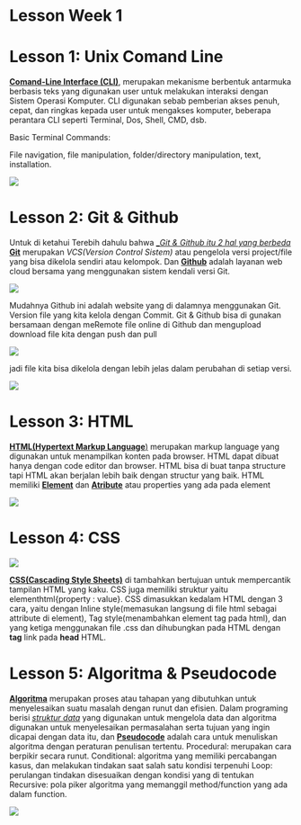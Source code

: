 # **Lesson Week 1**
# Lesson 1: Unix Comand Line
[__Comand-Line Interface (CLI)__](https://en.wikipedia.org/wiki/Command-line_interface), merupakan mekanisme berbentuk antarmuka berbasis teks yang digunakan user untuk melakukan interaksi dengan Sistem Operasi Komputer. CLI digunakan sebab pemberian akses penuh, cepat, dan ringkas kepada user untuk mengakses komputer, beberapa perantara CLI seperti Terminal, Dos, Shell, CMD, dsb.

Basic Terminal Commands: 

File navigation, file manipulation, folder/directory manipulation, text, installation.

![](./assets/cli.jpg)


# Lesson 2: Git & Github
Untuk di ketahui Terebih dahulu bahwa [__Git & Github itu 2 hal yang berbeda_](https://www.dicoding.com/blog/perbedaan-git-dan-github/) [__Git__](https://id.wikipedia.org/wiki/Git) merupakan _VCS(Version Control Sistem)_ atau pengelola versi project/file yang bisa dikelola sendiri atau kelompok. Dan [__Github__](https://www.dicoding.com/blog/apa-itu-github/) adalah layanan web cloud bersama yang menggunakan sistem kendali versi Git.

![](./assets/gitwork.jpg)

Mudahnya Github ini adalah website yang di dalamnya menggunakan Git. Version file yang kita kelola dengan Commit. Git & Github bisa di gunakan bersamaan dengan meRemote file online di Github dan mengupload download file kita dengan push dan pull 

![](./assets/githubcolab.PNG)

jadi file kita bisa dikelola dengan lebih jelas dalam perubahan di setiap versi.

![](./assets/gitmeme.jpg)


# Lesson 3: HTML
[__HTML(Hypertext Markup Language__)](https://developer.mozilla.org/en-US/docs/Web/HTML) merupakan markup language yang digunakan untuk menampilkan konten pada browser. HTML dapat dibuat hanya dengan code editor dan browser. HTML bisa di buat tanpa structure tapi HTML akan berjalan lebih baik dengan structur yang baik. HTML memiliki [__Element__](https://www.w3schools.com/html/html_elements.asp) dan [__Atribute__](https://www.w3schools.com/html/html_attributes.asp) atau properties yang ada pada element

![](./assets/html.jpg)


# Lesson 4: CSS
![](./assets/CSS.jpg)

[__CSS(Cascading Style Sheets)__](https://www.w3schools.com/css/) di tambahkan bertujuan untuk mempercantik tampilan HTML yang kaku. CSS juga memiliki struktur yaitu elementhtml{property : value}. CSS dimasukkan kedalam HTML dengan 3 cara, yaitu dengan Inline style(memasukan langsung di file html sebagai attribute di element), Tag style(menambahkan element tag pada html), dan yang ketiga menggunakan file .css dan dihubungkan pada HTML dengan __tag__ link pada __head__ HTML.


# Lesson 5: Algoritma & Pseudocode
[__Algoritma__](https://id.wikipedia.org/wiki/Algoritma) merupakan proses atau tahapan yang dibutuhkan untuk menyelesaikan suatu masalah dengan runut dan efisien. Dalam programing berisi [_struktur data_](https://www.geeksforgeeks.org/data-structures/) yang digunakan untuk mengelola data dan algoritma digunakan untuk menyelesaikan permasalahan serta tujuan yang ingin dicapai dengan data itu, dan [__Pseudocode__](https://en.wikipedia.org/wiki/Pseudocode) adalah cara untuk menuliskan algoritma dengan peraturan penulisan tertentu.
Procedural: merupakan cara berpikir secara runut. 
Conditional: algoritma yang memiliki percabangan kasus, dan melakukan tindakan saat salah satu kondisi terpenuhi
Loop: perulangan tindakan disesuaikan dengan kondisi yang di tentukan
Recursive: pola piker algoritma yang memanggil method/function yang ada dalam function.

![](./assets/algo.jpg)